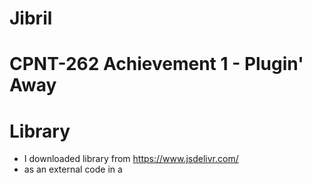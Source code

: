 # Jibril

# CPNT-262 Achievement 1 - Plugin' Away

# Library

* I downloaded library from https://www.jsdelivr.com/
* as an external code in a <script> element in the <head> element of the HTML file.
 * I used a Content Delivery Network links.


# Attributions

* I'm currently watching Nerd's lesson, Traversy Media, and freeCodeCamp

* Youtubers js courses to understand js better.

* Fasal recommended jsdelivr library.

* All photos are from Pexels.com

* 1st photo is by: Andy Vu https://images.pexels.com/photos/3244513/pexels-photo-3244513.jpeg?cs=srgb&dl=pexels-andy-vu-3244513.jpg&fm=jpg

* 2nd photo is by: Jacob Colvin https://images.pexels.com/photos/1761279/pexels-photo-1761279.jpeg?cs=srgb&dl=pexels-jacob-colvin-1761279.jpg&fm=jpg

* 3rd photo is by: Kasuma https://images.pexels.com/photos/1785493/pexels-photo-1785493.jpeg?cs=srgb&dl=pexels-kasuma-1785493.jpg&fm=jpg

* 4th photo is by: Daria Shevtsova https://images.pexels.com/photos/3626733/pexels-photo-3626733.jpeg?cs=srgb&dl=pexels-daria-shevtsova-3626733.jpg&fm=jpg

* 5th photo is by: Philip Ackermann https://images.pexels.com/photos/878151/pexels-photo-878151.jpeg?cs=srgb&dl=pexels-philip-ackermann-878151.jpg&fm=jpg

* 6th photo is by: Maarten Van den https://images.pexels.com/photos/4490705/pexels-photo-4490705.jpeg?cs=srgb&dl=pexels-maarten-van-den-heuvel-4490705.jpg&fm=jpg

# Code Journal

* I haven't done any js before.

* Eventually i will get used to it.

* usually i google specific questions i have outside of class.

* And the tutorials are quite helpful.

* I observed that it's possible to have many data types within same arrays of strings.

* For example: Const colors = ['red', 'oranges', 10, true] 

* Arrays are always zero based.